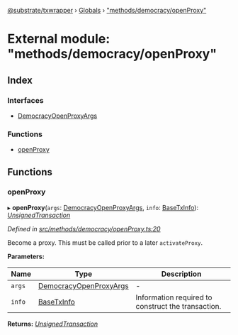 [@substrate/txwrapper](../README.md) › [Globals](../globals.md) › ["methods/democracy/openProxy"](_methods_democracy_openproxy_.md)

# External module: "methods/democracy/openProxy"

## Index

### Interfaces

* [DemocracyOpenProxyArgs](../interfaces/_methods_democracy_openproxy_.democracyopenproxyargs.md)

### Functions

* [openProxy](_methods_democracy_openproxy_.md#openproxy)

## Functions

###  openProxy

▸ **openProxy**(`args`: [DemocracyOpenProxyArgs](../interfaces/_methods_democracy_openproxy_.democracyopenproxyargs.md), `info`: [BaseTxInfo](../interfaces/_util_types_.basetxinfo.md)): *[UnsignedTransaction](../interfaces/_util_types_.unsignedtransaction.md)*

*Defined in [src/methods/democracy/openProxy.ts:20](https://github.com/paritytech/txwrapper/blob/b8a34ea/src/methods/democracy/openProxy.ts#L20)*

Become a proxy. This must be called prior to a later `activateProxy`.

**Parameters:**

Name | Type | Description |
------ | ------ | ------ |
`args` | [DemocracyOpenProxyArgs](../interfaces/_methods_democracy_openproxy_.democracyopenproxyargs.md) | - |
`info` | [BaseTxInfo](../interfaces/_util_types_.basetxinfo.md) | Information required to construct the transaction.  |

**Returns:** *[UnsignedTransaction](../interfaces/_util_types_.unsignedtransaction.md)*
